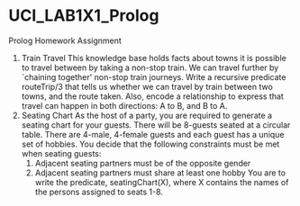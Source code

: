 # UCI_LAB1X1_Prolog
Prolog Homework Assignment

1. Train Travel
  This knowledge base holds facts about towns it is possible to travel between by taking a non-stop train. We can travel further by `chaining together' non-stop train journeys. 
  Write a recursive predicate routeTrip/3 that tells us whether we can travel by train between two towns, and the route taken.
  Also, encode a relationship to express that travel can happen in both directions: A to B, and B to A.
2. Seating Chart
  As the host of a party, you are required to generate a seating chart for your guests. There will be 8-guests seated at a circular table.
  There are 4-male, 4-female guests and each guest has a unique set of hobbies. You decide that the following constraints must be met when seating guests:
    1) Adjacent seating partners must be of the opposite gender
    2) Adjacent seating partners must share at least one hobby
  You are to write the predicate, seatingChart(X), where X contains the names of the persons assigned to seats 1-8.
